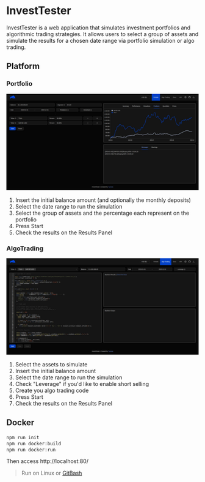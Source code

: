 # InvestTester

InvestTester is a web application that simulates investment portfolios and algorithmic trading strategies. It allows users to select a group of assets and simulate the results for a chosen date range via portfolio simulation or algo trading.

## Platform

### Portfolio

![Portfolio](https://raw.githubusercontent.com/Tpessia/invest-tester/main/docs/portfolio.jpg)

1. Insert the initial balance amount (and optionally the monthly deposits)
2. Select the date range to run the simulation
3. Select the group of assets and the percentage each represent on the portfolio
4. Press Start
5. Check the results on the Results Panel

### AlgoTrading

![AlgoTrading](https://raw.githubusercontent.com/Tpessia/invest-tester/main/docs/algo-trading.jpg)

1. Select the assets to simulate
2. Insert the initial balance amount
3. Select the date range to run the simulation
4. Check "Leverage" if you'd like to enable short selling
5. Create you algo trading code
6. Press Start
7. Check the results on the Results Panel

## Docker

```
npm run init
npm run docker:build
npm run docker:run
```

Then access http://localhost:80/

> Run on Linux or [GitBash](https://git-scm.com/downloads)